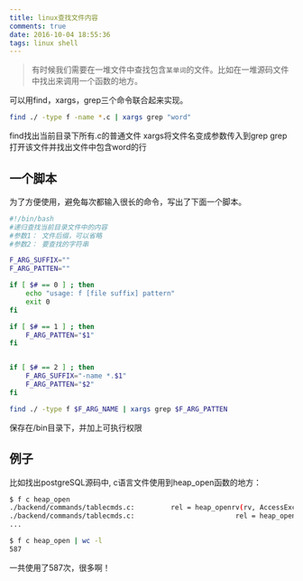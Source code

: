 ```yaml
---
title: linux查找文件内容
comments: true
date: 2016-10-04 18:55:36
tags: linux shell
---
```


> 有时候我们需要在一堆文件中查找包含`某单词`的文件。比如在一堆源码文件中找出来调用一个函数的地方。

可以用find，xargs，grep三个命令联合起来实现。
```bash
find ./ -type f -name *.c | xargs grep "word"
```
find找出当前目录下所有.c的普通文件
xargs将文件名变成参数传入到grep
grep打开该文件并找出文件中包含word的行

## 一个脚本
为了方便使用，避免每次都输入很长的命令，写出了下面一个脚本。
```bash
#!/bin/bash                                                                 
#递归查找当前目录文件中的内容
#参数1： 文件后缀，可以省略
#参数2： 要查找的字符串

F_ARG_SUFFIX=""
F_ARG_PATTEN=""

if [ $# == 0 ] ; then
    echo "usage: f [file suffix] pattern"
    exit 0
fi

if [ $# == 1 ] ; then
    F_ARG_PATTEN="$1"
fi


if [ $# == 2 ] ; then
    F_ARG_SUFFIX="-name *.$1"
    F_ARG_PATTEN="$2"
fi

find ./ -type f $F_ARG_NAME | xargs grep $F_ARG_PATTEN
```
保存在/bin目录下，并加上可执行权限

## 例子
比如找出postgreSQL源码中, c语言文件使用到heap_open函数的地方：
```bash
$ f c heap_open
./backend/commands/tablecmds.c:         rel = heap_openrv(rv, AccessExclusiveLock);
./backend/commands/tablecmds.c:                         rel = heap_open(childrelid, NoLock);
...

$ f c heap_open | wc -l
587

```

一共使用了587次，很多啊！


